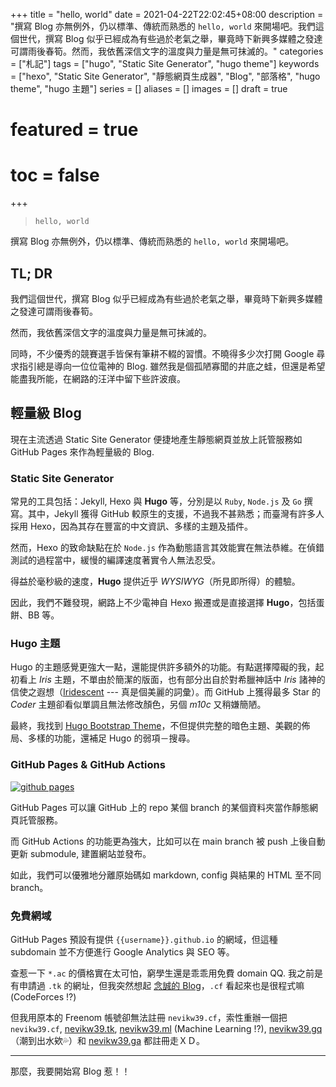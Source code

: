 +++
title = "hello, world"
date = 2021-04-22T22:02:45+08:00
description = "撰寫 Blog 亦無例外，仍以標準、傳統而熟悉的 `hello, world` 來開場吧。我們這個世代，撰寫 Blog 似乎已經成為有些過於老氣之舉，畢竟時下新興多媒體之發達可謂雨後春筍。然而，我依舊深信文字的溫度與力量是無可抹滅的。"
categories = ["札記"]
tags = ["hugo", "Static Site Generator", "hugo theme"]
keywords = ["hexo", "Static Site Generator", "靜態網頁生成器", "Blog", "部落格", "hugo theme", "hugo 主題"]
series = []
aliases = []
images = []
draft = true
# featured = true
# toc = false
+++

> `hello, world`

撰寫 Blog 亦無例外，仍以標準、傳統而熟悉的 `hello, world` 來開場吧。

## TL; DR

我們這個世代，撰寫 Blog 似乎已經成為有些過於老氣之舉，畢竟時下新興多媒體之發達可謂雨後春筍。

然而，我依舊深信文字的溫度與力量是無可抹滅的。

同時，不少優秀的競賽選手皆保有筆耕不輟的習慣。不曉得多少次打開 Google 尋求指引總是導向一位位電神的 Blog. 雖然我是個孤陋寡聞的井底之蛙，但還是希望能盡我所能，在網路的汪洋中留下些許波痕。

## 輕量級 Blog

現在主流透過 Static Site Generator 便捷地產生靜態網頁並放上託管服務如 GitHub Pages 來作為輕量級的 Blog.

### Static Site Generator

常見的工具包括：Jekyll, Hexo 與 **Hugo** 等，分別是以 `Ruby`, `Node.js` 及 `Go` 撰寫。其中，Jekyll 獲得 GitHub 較原生的支援，不過我不甚熟悉；而臺灣有許多人採用 Hexo，因為其存在豐富的中文資訊、多樣的主題及插件。

然而，Hexo 的致命缺點在於 `Node.js` 作為動態語言其效能實在無法恭維。在偵錯測試的過程當中，緩慢的編譯速度著實令人無法忍受。

得益於毫秒級的速度，**Hugo** 提供近乎 _WYSIWYG_（所見即所得）的體驗。

因此，我們不難發現，網路上不少電神自 Hexo 搬遷或是直接選擇 **Hugo**，包括蛋餅、BB 等。

### Hugo 主題

Hugo 的主題感覺更強大一點，還能提供許多額外的功能。有點選擇障礙的我，起初看上 _Iris_ 主題，不單由於簡潔的版面，也有部分出自於對希臘神話中 _Iris_ 諸神的信使之遐想（[Iridescent](https://open.spotify.com/track/69ZEgPX0hxWXJIqkTlYz41?si=m67f1pkEQl2fZbp0w5e_Cw) --- 真是個美麗的詞彙）。而 GitHub 上獲得最多 Star 的 _Coder_ 主題卻看似單調且無法修改顏色，另個 _m10c_ 又稍嫌簡陋。

最終，我找到 [Hugo Bootstrap Theme](https://github.com/razonyang/hugo-theme-bootstrap)，不但提供完整的暗色主題、美觀的佈局、多樣的功能，還補足 Hugo 的弱項－搜尋。

### GitHub Pages & GitHub Actions

[![github pages](https://github.com/nevikw39/nevikw39.github.io/actions/workflows/main.yml/badge.svg)](https://github.com/nevikw39/nevikw39.github.io/actions/workflows/main.yml)

GitHub Pages 可以讓 GitHub 上的 repo 某個 branch 的某個資料夾當作靜態網頁託管服務。

而 GitHub Actions 的功能更為強大，比如可以在 main branch 被 push 上後自動更新 submodule, 建置網站並發布。

如此，我們可以優雅地分離原始碼如 markdown, config 與結果的 HTML 至不同 branch。

### 免費網域

GitHub Pages 預設有提供 `{{username}}.github.io` 的網域，但這種 subdomain 並不方便進行 Google Analytics 與 SEO 等。

查惹一下 `*.ac` 的價格實在太可怕，窮學生還是乖乖用免費 domain QQ. 我之前是有申請過 `.tk` 的網址，但我突然想起 [念誠的 Blog](https://ncchen.cf)，`.cf` 看起來也是很程式嘛 (CodeForces !?)

但我用原本的 Freenom 帳號卻無法註冊 `nevikw39.cf`，索性重辦一個把 `nevikw39.cf`, [nevikw39.tk](https://nevikw39.tk), [nevikw39.ml](https://nevikw39.ml) (Machine Learning !?), [nevikw39.gq](https://nevikw39.gq) （潮到出水欸💦）和 [nevikw39.ga](https://nevikw39.ga) 都註冊走ＸＤ。

---

那麼，我要開始寫 Blog 惹！！
